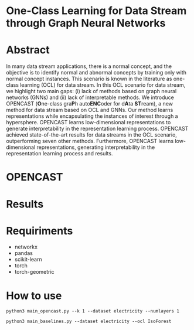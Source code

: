 # One-Class Learning for Data Stream through Graph Neural Networks

# Abstract 
In many data stream applications, there is a normal concept, and the objective is to identify normal and abnormal concepts by training only with normal concept instances. This scenario is known in the literature as one-class learning (OCL) for data stream. In this OCL scenario for data stream, we highlight two main gaps: (i) lack of methods based on graph neural networks (GNNs) and (ii) lack of interpretable methods. We introduce OPENCAST (**O**ne-class gra**P**h auto**ENC**oder for d**A**ta **ST**ream), a new method for data stream based on OCL and GNNs. Our method learns representations while encapsulating the instances of interest through a hypersphere. OPENCAST learns low-dimensional representations to generate interpretability in the representation learning process. OPENCAST achieved state-of-the-art results for data streams in the OCL scenario, outperforming seven other methods. Furthermore, OPENCAST learns low-dimensional representations, generating interpretability in the representation learning process and results.

# OPENCAST

# Results

# Requiriments
 - networkx
 - pandas
 - scikit-learn
 - torch
 - torch-geometric

# How to use
```
python3 main_opencast.py --k 1 --dataset electricity --numlayers 1

python3 main_baselines.py --dataset electricity --ocl IsoForest
```

